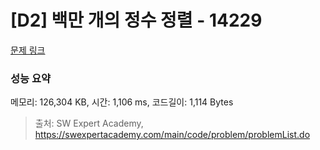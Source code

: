 # [D2] 백만 개의 정수 정렬 - 14229 

[문제 링크](https://swexpertacademy.com/main/code/problem/problemDetail.do?contestProbId=AX_Y-4T6-yoDFAVy) 

### 성능 요약

메모리: 126,304 KB, 시간: 1,106 ms, 코드길이: 1,114 Bytes



> 출처: SW Expert Academy, https://swexpertacademy.com/main/code/problem/problemList.do